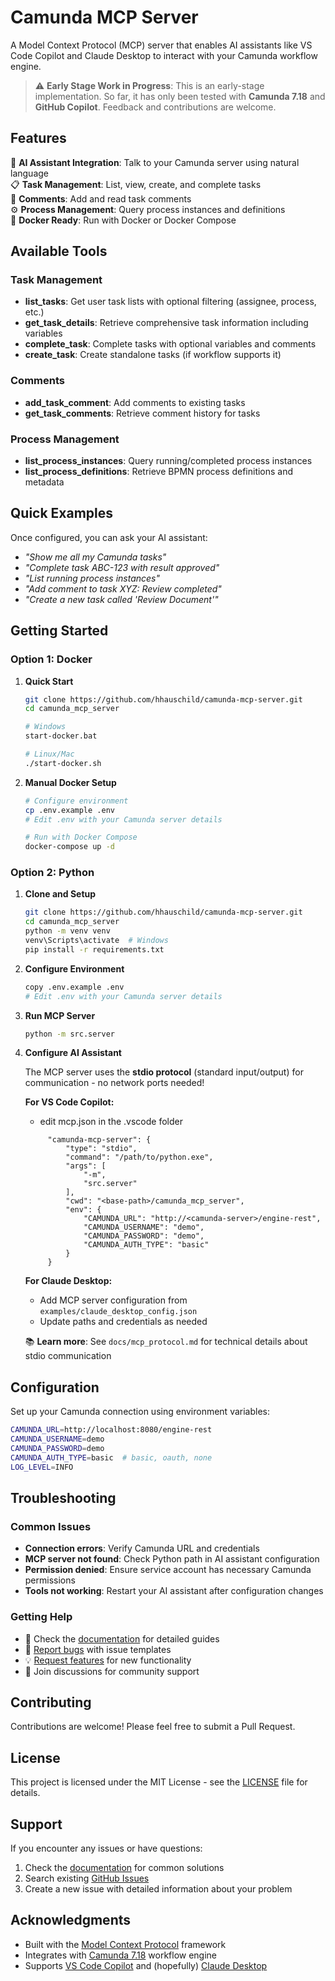 # Camunda MCP Server

A Model Context Protocol (MCP) server that enables AI assistants like VS Code Copilot and Claude Desktop to interact with your Camunda workflow engine.

> ⚠️ **Early Stage Work in Progress**: This is an early-stage implementation. So far, it has only been tested with **Camunda 7.18** and **GitHub Copilot**. Feedback and contributions are welcome.


## Features

🤖 **AI Assistant Integration**: Talk to your Camunda server using natural language  
📋 **Task Management**: List, view, create, and complete tasks  
💬 **Comments**: Add and read task comments  
⚙️ **Process Management**: Query process instances and definitions  
🐳 **Docker Ready**: Run with Docker or Docker Compose  


## Available Tools

### Task Management  
- **list_tasks**: Get user task lists with optional filtering (assignee, process, etc.)
- **get_task_details**: Retrieve comprehensive task information including variables
- **complete_task**: Complete tasks with optional variables and comments
- **create_task**: Create standalone tasks (if workflow supports it)

### Comments  
- **add_task_comment**: Add comments to existing tasks
- **get_task_comments**: Retrieve comment history for tasks

### Process Management
- **list_process_instances**: Query running/completed process instances
- **list_process_definitions**: Retrieve BPMN process definitions and metadata

## Quick Examples

Once configured, you can ask your AI assistant:

- *"Show me all my Camunda tasks"*
- *"Complete task ABC-123 with result approved"*  
- *"List running process instances"*
- *"Add comment to task XYZ: Review completed"*
- *"Create a new task called 'Review Document'"*

## Getting Started

### Option 1: Docker

1. **Quick Start**
   ```bash
   git clone https://github.com/hhauschild/camunda-mcp-server.git
   cd camunda_mcp_server
   
   # Windows
   start-docker.bat
   
   # Linux/Mac
   ./start-docker.sh
   ```

2. **Manual Docker Setup**
   ```bash
   # Configure environment
   cp .env.example .env
   # Edit .env with your Camunda server details
   
   # Run with Docker Compose
   docker-compose up -d
   ```

### Option 2: Python 

1. **Clone and Setup**
   ```bash
   git clone https://github.com/hhauschild/camunda-mcp-server.git
   cd camunda_mcp_server
   python -m venv venv
   venv\Scripts\activate  # Windows
   pip install -r requirements.txt
   ```

2. **Configure Environment**
   ```bash
   copy .env.example .env
   # Edit .env with your Camunda server details
   ```

3. **Run MCP Server**
   ```bash
   python -m src.server
   ```

4. **Configure AI Assistant**
   
   The MCP server uses the **stdio protocol** (standard input/output) for communication - no network ports needed!
   
   **For VS Code Copilot:**
   - edit mcp.json in the .vscode folder
   ```
		"camunda-mcp-server": {
			"type": "stdio",
			"command": "/path/to/python.exe",
			"args": [
				"-m",
				"src.server"
			],
			"cwd": "<base-path>/camunda_mcp_server",
			"env": {
				"CAMUNDA_URL": "http://<camunda-server>/engine-rest",
				"CAMUNDA_USERNAME": "demo",
				"CAMUNDA_PASSWORD": "demo",
				"CAMUNDA_AUTH_TYPE": "basic"
			}
		}
   
   ```
   
   **For Claude Desktop:**
   - Add MCP server configuration from `examples/claude_desktop_config.json`
   - Update paths and credentials as needed
   
   📚 **Learn more**: See `docs/mcp_protocol.md` for technical details about stdio communication

## Configuration

Set up your Camunda connection using environment variables:

```bash
CAMUNDA_URL=http://localhost:8080/engine-rest
CAMUNDA_USERNAME=demo  
CAMUNDA_PASSWORD=demo
CAMUNDA_AUTH_TYPE=basic  # basic, oauth, none
LOG_LEVEL=INFO
```

## Troubleshooting

### Common Issues

- **Connection errors**: Verify Camunda URL and credentials
- **MCP server not found**: Check Python path in AI assistant configuration  
- **Permission denied**: Ensure service account has necessary Camunda permissions
- **Tools not working**: Restart your AI assistant after configuration changes

### Getting Help

- 📖 Check the [documentation](docs/) for detailed guides
- 🐛 [Report bugs](../../issues/new?template=bug_report.yml) with issue templates
- 💡 [Request features](../../issues/new?template=feature_request.yml) for new functionality
- 💬 Join discussions for community support

## Contributing

Contributions are welcome! Please feel free to submit a Pull Request.

## License

This project is licensed under the MIT License - see the [LICENSE](LICENSE) file for details.

## Support

If you encounter any issues or have questions:
1. Check the [documentation](docs/) for common solutions
2. Search existing [GitHub Issues](../../issues)
3. Create a new issue with detailed information about your problem

## Acknowledgments

- Built with the [Model Context Protocol](https://modelcontextprotocol.io/) framework
- Integrates with [Camunda 7.18](https://camunda.com/) workflow engine
- Supports [VS Code Copilot](https://code.visualstudio.com/) and (hopefully) [Claude Desktop](https://claude.ai/)
